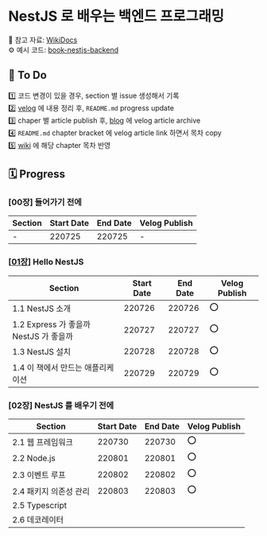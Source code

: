 # NestJS 로 배우는 백엔드 프로그래밍

📕 참고 자료: [WikiDocs](https://wikidocs.net/book/7059)  
⚙️ 예시 코드: [book-nestjs-backend](https://github.com/dextto/book-nestjs-backend)

## 📌 To Do
1️⃣ 코드 변경이 있을 경우, section 별 issue 생성해서 기록  
2️⃣ [velog](https://velog.io/@kshjessica) 에 내용 정리 후, `README.md` progress update  
3️⃣ chaper 별 article publish 후, [blog](https://blog.naver.com/kshjessica) 에 velog article archive  
4️⃣ `README.md` chapter bracket 에 velog article link 하면서 목차 copy  
5️⃣ [wiki](https://github.com/kshjessica/study_NextJS/wiki) 에 해당 chapter 목차 반영  

## 🗓 Progress
### [00장] 들어가기 전에
| Section | Start Date | End Date | Velog Publish |
|---------|------------|----------|---------------|
|-|220725|220725|-|
### [[01장](https://velog.io/@kshjessica/01%EC%9E%A5-Hello-NestJS)] Hello NestJS
| Section | Start Date | End Date | Velog Publish |
|---------|------------|----------|---------------|
|1.1 NestJS 소개|220726|220726|⭕️|
|1.2 Express 가 좋을까 NestJS 가 좋을까|220727|220727|⭕️|
|1.3 NestJS 설치|220728|220728|⭕️|
|1.4 이 책에서 만드는 애플리케이션|220729|220729|⭕️|

### [02장] NestJS 를 배우기 전에
| Section | Start Date | End Date | Velog Publish |
|---------|------------|----------|---------------|
|2.1 웹 프레임워크|220730|220730|⭕️|
|2.2 Node.js|220801|220801|⭕️|
|2.3 이벤트 루프|220802|220802|⭕️|
|2.4 패키지 의존성 관리|220803|220803|⭕️|
|2.5 Typescript||||
|2.6 데코레이터||||
